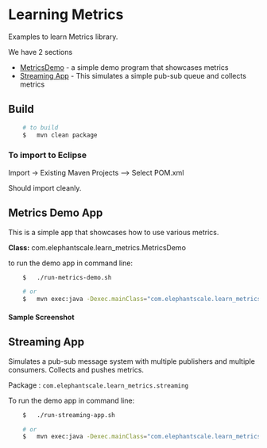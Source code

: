 # Learning Metrics
Examples to learn Metrics library.

We have 2 sections
- [MetricsDemo]() - a simple demo program that showcases metrics
- [Streaming App]() - This simulates a simple pub-sub queue and collects metrics

## Build
```bash
    # to build
    $   mvn clean package
```

### To import to Eclipse
Import -> Existing Maven Projects --> Select POM.xml

Should import cleanly.

## Metrics Demo App
This is a simple app that showcases how to use various metrics.  

**Class:** com.elephantscale.learn_metrics.MetricsDemo

to run the demo app in command line:
```bash
    $   ./run-metrics-demo.sh

    # or
    $   mvn exec:java -Dexec.mainClass="com.elephantscale.learn_metrics.MetricsDemo"
```

#### Sample Screenshot


## Streaming App
Simulates a pub-sub message system with multiple publishers and multiple consumers.  Collects and pushes metrics.

Package : `com.elephantscale.learn_metrics.streaming`

To run the demo app in command line:
```bash
    $   ./run-streaming-app.sh

    # or
    $   mvn exec:java -Dexec.mainClass="com.elephantscale.learn_metrics.streaming.RunApp"
```
